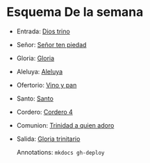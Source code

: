 # Esquema De la semana

- Entrada: [Dios trino](trinidad/dios_trino.md)
- Señor: [Señor ten piedad](senior_ten_piedad/senior_4.md)
- Gloria: [Gloria](gloria/gloria_5.md)
- Aleluya: [Aleluya](aleluya/himno_de_paz.md)
- Ofertorio: [Vino y pan](ofertorio/vino_y_pan.md)
- Santo: [Santo ](santo/santo_1.md)
- Cordero: [Cordero 4](cordero/cordero_1.md)
- Comunion: [Trinidad a quien adoro](trinidad/trinidad_a_quien_adoro.md)
- Salida: [Gloria trinitario](trinidad/gloria_trinitario.md)

  Annotations:
  `mkdocs gh-deploy`
